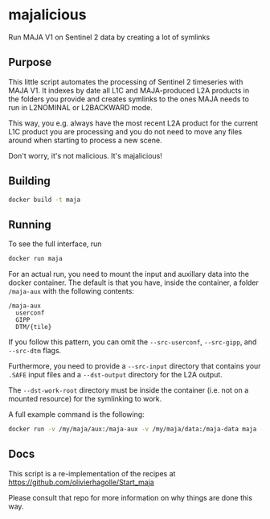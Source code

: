 # majalicious

Run MAJA V1 on Sentinel 2 data by creating a lot of symlinks


## Purpose

This little script automates the processing of Sentinel 2 timeseries with MAJA V1.
It indexes by date all L1C and MAJA-produced L2A products in the folders you provide
and creates symlinks to the ones MAJA needs to run in L2NOMINAL or L2BACKWARD mode.

This way, you e.g. always have the most recent L2A product for the current L1C product
you are processing and you do not need to move any files around when starting to process
a new scene.

Don't worry, it's not malicious. It's majalicious!


## Building

```bash
docker build -t maja
```

## Running

To see the full interface, run

```bash
docker run maja
```

For an actual run, you need to mount the input and auxillary data 
into the docker container.
The default is that you have, inside the container, a folder `/maja-aux`
with the following contents:

```
/maja-aux
  userconf
  GIPP
  DTM/{tile}
```
If you follow this pattern, you can omit the `--src-userconf`, `--src-gipp`, and `--src-dtm` flags. 

Furthermore, you need to provide a `--src-input` directory that contains your `.SAFE` input files
and a `--dst-output` directory for the L2A output.

The `--dst-work-root` directory must be inside the container (i.e. not on a mounted resource) for 
the symlinking to work.

A full example command is the following:

```bash
docker run -v /my/maja/aux:/maja-aux -v /my/maja/data:/maja-data maja --src-input /maja-data/input --dst-output /maja-data/output --tile 32UNG
```

## Docs

This script is a re-implementation of the recipes at https://github.com/olivierhagolle/Start_maja

Please consult that repo for more information on why things are done this way.
